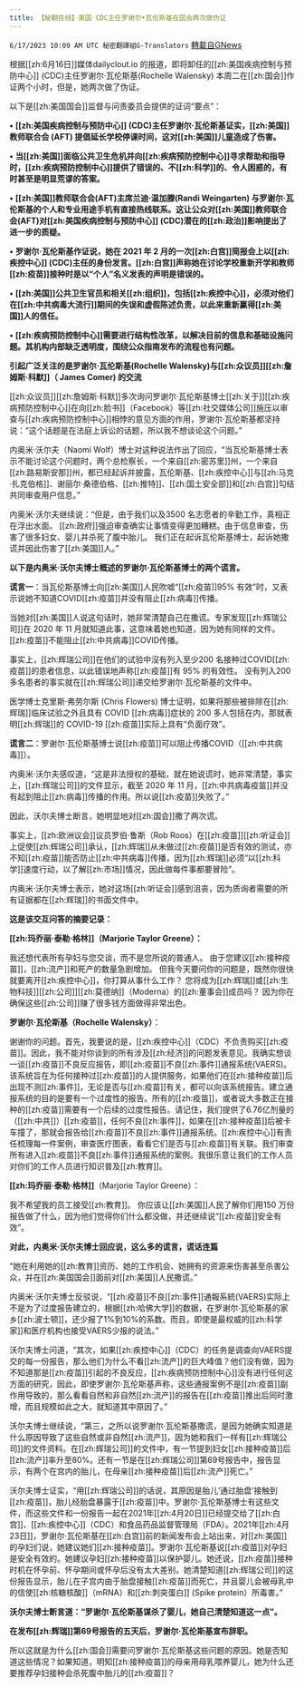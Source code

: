 ```yaml
---
title: 【秘翻在线】美国 CDC主任罗谢尔•瓦伦斯基在国会两次做伪证
---
```

`6/17/2023 10:09 AM UTC 秘密翻譯組G-Translators` [轉載自GNews](https://gnews.org/articles/1390875)

根据[[zh:6月16日]]媒体dailyclout.io 的报道，即将卸任的[[zh:美国疾病控制与预防中心]] (CDC)主任罗谢尔·瓦伦斯基(Rochelle Walensky) 本周二在[[zh:国会]]作证两个小时，但是，她两次做了伪证。

以下是[[zh:美国国会]]监督与问责委员会提供的证词“要点”：

 **•** **[[zh:美国疾病控制与预防中心]] (CDC)主任罗谢尔·瓦伦斯基证实，[[zh:美国]]教师联合会 (AFT) 提倡延长学校停课时间，这对[[zh:美国]]儿童造成了伤害。**

 **•** **当[[zh:美国]]面临公共卫生危机并向[[zh:疾病预防控制中心]]寻求帮助和指导时，[[zh:疾病预防控制中心]]提供了错误的、不[[zh:科学]]的、令人困惑的，有时甚至是明显荒谬的答案。**

 **•** **[[zh:美国]]教师联合会(AFT)主席兰迪·温加滕(Randi Weingarten) 与罗谢尔·瓦伦斯基的个人和专业用途手机有直接热线联系。这让公众对[[zh:美国]]教师联合会(AFT)对[[zh:美国疾病控制与预防中心]] (CDC)潜在的[[zh:政治]]影响提出了进一步的质疑。**

 **•** **罗谢尔·瓦伦斯基作证说，她在 2021 年 2 月的一次[[zh:白宫]]简报会上以[[zh:疾控中心]] (CDC)主任的身份发言。[[zh:白宫]]声称她在讨论学校重新开学和教师[[zh:疫苗]]接种时是以“个人”名义发表的声明是错误的。**

 **•** **[[zh:美国]]公共卫生官员和相关[[zh:组织]]，包括[[zh:疾控中心]]，必须对他们在[[zh:中共病毒大流行]]期间的失误和虚假陈述负责，以此来重新赢得[[zh:美国]]人的信任。**

 **•** **[[zh:疾病预防控制中心]]需要进行结构性改革，以解决目前的信息和基础设施问题。其机构内部缺乏透明度，围绕公众指南发布的流程也有问题。**

**引起广泛关注的是罗谢尔·瓦伦斯基(Rochelle Walensky)与[[zh:众议员]][[zh:詹姆斯·科默]]（ James Comer) 的交流**

[[zh:众议员]][[zh:詹姆斯·科默]]多次询问罗谢尔·瓦伦斯基博士[[zh:关于]][[zh:疾病预防控制中心]]在向[[zh:脸书]]（Facebook）等[[zh:社交媒体公司]]施压以审查与[[zh:疾病预防控制中心]]相悖的意见方面的作用，罗谢尔·瓦伦斯基都坚持说：“这个话题是在法庭上诉讼的话题，所以我不想谈论这个问题。”

内奥米·沃尔夫（Naomi Wolf）博士对这种说法作出了回应，“当瓦伦斯基博士表示不能讨论这个问题时，两个总检察长，一个来自[[zh:密苏里]]州，一个来自[[zh:路易斯安那]]州，都已经起诉并披露，瓦伦斯基、[[zh:疾控中心]]与[[zh:马克·扎克伯格]]、谢丽尔·桑德伯格、[[zh:推特]]、[[zh:国土安全部]]和[[zh:白宫]]勾结共同审查用户信息。”

内奥米·沃尔夫继续说：“但是，由于我们以及3500 名志愿者的辛勤工作，真相正在浮出水面。 [[zh:政府]]强迫审查确实让事情变得更加糟糕。由于信息审查，伤害了很多妇女、婴儿并杀死了腹中胎儿。 我们正在起诉瓦伦斯基博士，起诉她撒谎并因此伤害了[[zh:美国]]人。”

**以下是内奥米·沃尔夫博士概述的罗谢尔·瓦伦斯基博士的两个谎言。**

**谎言一**：当瓦伦斯基博士向[[zh:美国]]人民吹嘘“[[zh:疫苗]]95% 有效”时，又表示说她不知道COVID[[zh:疫苗]]并没有阻止[[zh:病毒]]传播。

当她对[[zh:美国]]人说这句话时，她非常清楚自己在撒谎。专家发现[[zh:辉瑞公司]]在 2020 年 11 月就知道此事，这意味着她也知道，因为她有同样的文件。[[zh:疫苗]]不能阻止[[zh:中共病毒]]COVID传播。

事实上，[[zh:辉瑞公司]]在他们的试验中沒有列入至少200 名接种过COVID[[zh:疫苗]]的患者信息，以此错误地声称[[zh:疫苗]]有 95% 的有效性。 没有列入200 多名患者的事实就在[[zh:辉瑞公司]]递交给罗谢尔·瓦伦斯基的文件中。

医学博士克里斯·弗劳尔斯 (Chris Flowers) 博士证明，如果将那些被排除在[[zh:辉瑞]]临床试验之外且具有 COVID [[zh:病毒]]症状的 200 多人包括在内，那就表明[[zh:辉瑞]]的 COVID-19 [[zh:疫苗]]实际上具有“负面疗效”。

**谎言二**：罗谢尔·瓦伦斯基博士说[[zh:疫苗]]可以阻止传播COVID（[[zh:中共病毒]]）。

内奥米·沃尔夫感叹道，“这是非法授权的基础，就在她说谎时，她非常清楚，事实上，[[zh:辉瑞公司]]的文件显示，截至 2020 年 11 月，[[zh:中共病毒疫苗]]并没有起到阻止[[zh:病毒]]传播的作用。所以说[[zh:疫苗]]失败了。”

因此，沃尔夫博士断言，她明显地对[[zh:国会]]撒了两次谎。

事实上，[[zh:欧洲议会]]议员罗伯·鲁斯（Rob Roos）在[[zh:疫苗]][[zh:听证会]]上促使[[zh:辉瑞公司]]承认，[[zh:辉瑞]]从未做过[[zh:疫苗]]是否有效的测试，亦不知[[zh:疫苗]]能否防止[[zh:中共病毒]]传播，因为[[zh:辉瑞]]必须“以[[zh:科学]]速度行动，以了解[[zh:市场]]情况，因此做每件事都要冒险”。

内奥米·沃尔夫博士表示，她对这场[[zh:听证会]]感到沮丧，因为质询者需要的所有证据都在[[zh:辉瑞]]的书面文件中。

**这是该交互问答的摘要记录：**

 **[[zh:玛乔丽·泰勒·格林]]（Marjorie Taylor Greene）：**

我还想代表所有孕妇与您交谈，而不是您所说的普通人。 由于您建议[[zh:接种疫苗]]，[[zh:流产]]和死产的数量急剧增加。 但我今天要问你的问题是，既然你很快就要离开[[zh:疾控中心]]，你打算从事什么工作？ 您将成为[[zh:辉瑞]]或[[zh:生物科技]][[zh:公司]][[zh:莫德纳]]（Moderna）的[[zh:董事会]]成员吗？ 因为你在确保这些[[zh:公司]]赚了很多钱方面做得非常出色。

**罗谢尔·瓦伦斯基（Rochelle Walensky）**：

谢谢你的问题。首先，我要说的是，[[zh:疾控中心]]（CDC）不负责购买[[zh:疫苗]]。因此，我不能对你谈到的所有涉及[[zh:经济]]的问题发表意见。我确实想谈一谈[[zh:疫苗]]不良反应报告，即[[zh:疫苗]]不良[[zh:事件]]通报系统(VAERS)。该系统旨在为任何接种过[[zh:疫苗]]的人提供服务，如果他们在[[zh:接种疫苗]]后出现不测[[zh:事件]]，无论是否与[[zh:疫苗]]有关，都可以向该系统报告。建立通报系统的目的是要有一个过度性的报告。所有的[[zh:疫苗]]，或者说大多数正在接种的[[zh:疫苗]]需要有一个后续的过度性报告。请记住，我们提供了6.76亿剂量的（[[zh:中共]]）[[zh:疫苗]]，任何不良[[zh:事件]]，如果在[[zh:接种疫苗]]后被卡车撞了，那就会报告给[[zh:疫苗]]不良[[zh:事件]]通报系统。[[zh:疾控中心]]有责任梳理每一件案例，审查医疗图表，看看它们是否与[[zh:疫苗]]有关联。我们审查所有进入[[zh:疫苗]]不良[[zh:事件]]通报系统的案例。我很乐意让我们的工作人员对你们的工作人员进行知识普及[[zh:教育]]。

 **[[zh:玛乔丽·泰勒·格林]]**（Marjorie Taylor Greene）：

我不希望我的员工接受[[zh:教育]]。 你应该让[[zh:美国]]人民了解你们用150 万份报告做了什么，因为他们觉得你们什么都没做，并还继续说“[[zh:疫苗]]安全有效”。

**对此，内奥米·沃尔夫博士回应说，这么多的谎言，谎话连篇**

“她在利用她的[[zh:教育]]资历、她的工作机会、她拥有的资源来伤害甚至杀害公众，并在[[zh:美国国会]]面前对[[zh:美国]]人民撒谎。”

内奥米·沃尔夫博士反驳说，“[[zh:疫苗]]不良[[zh:事件]]通報系統(VAERS)实际上不是为了过度报告建立的，根据[[zh:哈佛大学]]的数据，在罗谢尔·瓦伦斯基的家乡[[zh:波士顿]]，还少报了1%到10%的系数。而且，即使是最权威的[[zh:科学家]]和医疗机构也接受VAERS少报的说法。”

沃尔夫博士问道，“其次，如果[[zh:疾控中心]]（CDC）的任务是调查向VAERS提交的每一份报告，那么他们为什么不看[[zh:流产]]的巨大峰值？他们没有做，因为不知道那是[[zh:疫苗]]引起的不良反应，[[zh:疾病预防控制中心]]没有进行任何这方面的研究，因此，即使罗谢尔·瓦伦斯基声称，这些通报案例不是[[zh:疫苗]]副作用导致的，那么看看自然和非自然[[zh:流产]]的报告在[[zh:疫苗]]推出后同时激增，而且规模如此之大，就知道其中原因了。”

沃尔夫博士继续说，“第三，之所以说罗谢尔·瓦伦斯基撒谎，是因为她确实知道是什么原因导致了这些自然或非自然[[zh:流产]]，因为她和我们一样有[[zh:辉瑞公司]]的文件资料。在[[zh:辉瑞公司]]的文件中，有一节提到妇女[[zh:接种疫苗]]后[[zh:流产]]率升至80%。还有一节是在[[zh:辉瑞公司]]第69号报告中，报告显示，有两个在宫内的胎儿，在母亲[[zh:接种疫苗]]后[[zh:流产]]死亡。”

沃尔夫博士证实，“用[[zh:辉瑞公司]]的话说，其原因是胎儿‘通过胎盘’接触到[[zh:疫苗]]，胎儿经胎盘暴露于[[zh:疫苗]]中。罗谢尔·瓦伦斯基博士有这些文件，而这些文件和一份报告一起在2021年[[zh:4月20日]]已经提交给了[[zh:白宫]]、[[zh:疾控中心]]（CDC）和食品药品监督管理局（FDA）。2021年[[zh:4月23日]]，罗谢尔·瓦伦斯基在[[zh:白宫]]前的新闻发布会上站出来，对[[zh:美国]]的孕妇们说，她建议她们[[zh:接种疫苗]]。罗谢尔·瓦伦斯基说[[zh:疫苗]]对孕妇是安全有效的。她建议孕妇[[zh:接种疫苗]]以保护婴儿。她还说，[[zh:疫苗]]接种时机在怀孕前、怀孕期间或怀孕后没有太大差别。她清楚知道[[zh:辉瑞公司]]的这份报告显示，胎儿在子宫内由于胎盘接触[[zh:疫苗]]而死亡，并且婴儿会被母乳中的信使[[zh:核糖核酸]]（mRNA）和[[zh:刺突蛋白]] (Spike protein）所毒害。”

**沃尔夫博士断言道：“罗谢尔·瓦伦斯基谋杀了婴儿，她自己清楚知道这一点”。**

**在发布[[zh:辉瑞]]第69号报告的五天后，罗谢尔·瓦伦斯基宣布辞职。**

所以这就是为什么[[zh:国会]]需要问罗谢尔·瓦伦斯基这些问题的原因。她是否知道这些情况？如果知道，明知[[zh:接种疫苗]]的母亲用母乳喂养婴儿，她为什么还要推荐孕妇接种会杀死腹中胎儿的[[zh:疫苗]]？
